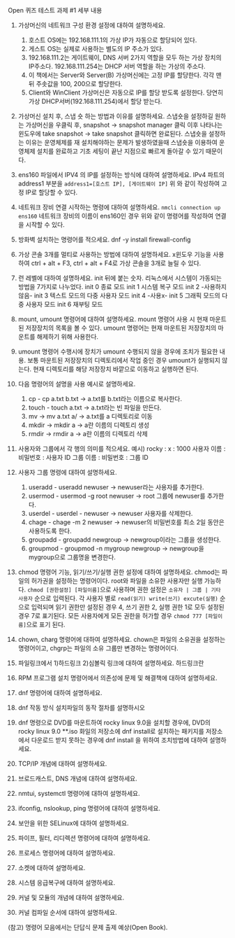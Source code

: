 Open 퀴즈 테스트 과제 #1 세부 내용

1. 가상머신의 네트워크 구성 환경 설정에 대하여 설명하세요. 
	1) 호스트 OS에는 192.168.111.1의 가상 IP가 자동으로 할당되어 있다.
	2) 게스트 OS는 실제로 사용하는 별도의 IP 주소가 있다.
	3) 192.168.111.2는 게이트웨이, DNS 서버 2가지 역할을 모두 하는 가상 장치의 IP주소다.
	   192.168.111.254는 DHCP 서버 역할을 하는 가상의 주소다.
	4) 이 책에서는 Server와 Server(B) 가상머신에는 고정 IP를 할당한다. 각각 맨 뒤 주솟값을 100, 200으로 할당한다.
	5) Client와 WinClient 가상머신은 자동으로 IP를 할당 받도록 설정한다. 당연히 가상 DHCP서버(192.168.111.254)에서 할당 받는다.

2. 가상머신 설치 후, 스냅 숏 하는 방법과 이유를 설명하세요. 
   스냅숏을 설정하길 원하는 가상머신을 우클릭 후, snapshot -> snapshot manager 클릭 이후 나타나는 윈도우에 take snapshot -> take snapshot 클릭하면 완료된다.
   스냅숏을 설정하는 이유는 운영체제를 재 설치해야하는 문제가 발생하였을때 스냅숏을 이용하여 운영체제 설치를 완료하고 기초 세팅이 끝난 지점으로 빠르게 돌아갈 수 있기 때문이다.

3. ens160 파일에서 IPV4 의 IP를 설정하는 방식에 대하여 설명하세요.
   IPv4 파트의 address1 부분을
   `address1=[호스트 IP], [게이트웨이 IP]`
   위 와 같이 작성하여 고정 IP로 할당할 수 있다.

4. 네트워크 장비 연결 시작하는 명령에 대하여 설명하세요.
   `nmcli connection up ens160`
   네트워크 장비의 이름이 ens160인 경우 위와 같이 명령어를 작성하여 연결을 시작할 수 있다.

5. 방화벽 설치하는 명령어를 적으세요.
   dnf -y install firewall-config

6. 가상 콘솔 3개를 멀티로 사용하는 방법에 대하여 설명하세요. 
   x윈도우 기능을 사용하여 ctrl + alt + F3, ctrl + alt + F4로 가상 콘솔을 3개로 늘릴 수 있다.
   
7. 런 레벨에 대하여 설명하세요. 
   init 뒤에 붙는 숫자. 리눅스에서 시스템이 가동되는 방법을 7가지로 나누었다.
   init 0 종료 모드
   init 1 시스템 복구 모드
   init 2 -사용하지 않음-
   init 3 텍스트 모드의 다중 사용자 모드
   init 4 -사용x-
   init 5 그래픽 모드의 다중 사용자 모드
   init 6 재부팅 모드

8. mount, umount 명령어에 대하여 설명하세요. 
   mount 명령어 사용 시 현재 마운트된 저장장치의 목록을 볼 수 있다.
   umount 명령어는 현재 마운트된 저장장치의 마운트를 해제하기 위해 사용한다.

9. umount 명령어 수행시에 장치가 umount 수행되지 않을 경우에 조치가 필요한 내용.
   보통 마운트된 저장장치의 디렉토리에서 작업 중인 경우 umount가 실행되지 않는다. 현재 디렉토리를 해당 저장장치 바깥으로 이동하고 실행하면 된다.

10. 다음 명령어의 설명을 사용 예시로 설명하세요. 
    1. cp - cp a.txt b.txt -> a.txt를 b.txt라는 이름으로 복사한다.
    2. touch  - touch a.txt -> a.txt라는 빈 파일을 만든다.
    3. mv  -> mv a.txt a/ -> a.txt를 a 디렉토리로 이동
    4. mkdir -> mkdir a -> a란 이름의 디렉토리 생성
    5. rmdir -> rmdir a -> a란 이름의 디렉토리 삭제

11. 사용자와 그룹에서 각 행의 의미를 적으세요. 
    예시)  rocky : x : 1000
    사용자 이름 : 비밀번호 : 사용자 ID
    그룹 이름 : 비밀번호 : 그룹 ID

12. 사용자 그룹 명령에 대하여 설명하세요. 
	1) useradd - useradd newuser -> newuser라는 사용자를 추가한다.
	2) usermod - usermod -g root newuser -> root 그룹에 newuser를 추가한다.
	3) userdel - userdel - newuser -> newuser 사용자를 삭제한다.
	4) chage - chage -m 2 newuser -> newuser의 비밀번호를 최소 2일 동안은 사용하도록 한다.
	5) groupadd - groupadd newgroup -> newgroup이라는 그룹을 생성한다.
	6) groupmod - groupmod -n mygroup newgroup -> newgroup을 mygroup으로 그룹명을 변경한다.

13. chmod 명령어 기능, 읽기/쓰기/실행 권한 설정에 대하여 설명하세요. 
    chmod는 파일의 허가권을 설정하는 명령어이다. root와 파일을 소유한 사용자만 실행 가능하다.
    `chmod [권한설정] [파일이름]`으로 사용하며 권한 설정은 
	`소유자 | 그룹 | 기타 사용자` 순으로 입력된다. 각 사용자 별로
	`read(읽기) write(쓰기) excute(실행)` 순으로 입력되며 읽기 권한만 설정된 경우 4, 쓰기 권한 2, 실행 권한 1로 모두 설정된 경우 7로 표기된다.
	모든 사용자에게 모든 권한을 허가할 경우
	`chmod 777 [파일이름]`으로 표기 된다. 

14. chown, charg 명령어에 대하여 설명하세요. 
    chown은 파일의 소유권을 설정하는 명령어이고, chgrp는 파일의 소유 그룹만 변경하는 명령어이다. 

15. 파일링크에서 1)하드링크 2)심볼릭 링크에 대하여 설명하세요.
    하드링크란

16. RPM 프로그램 설치 명령어에서 의존성에 문제 및 해결책에 대하여 설명하세요. 

17. dnf 명령어에 대하여 설명하세요. 

18. dnf 작동 방식 설치파일의 동작 절차를 설명하시오

19. dnf 명령으로 DVD를 마운트하여 rocky linux 9.0을 설치할 경우에,
  DVD의 rocky linux 9.0 **.iso 화일의 저장소에 dnf install로 설치하는 패키지를 저장소에서 다운로드 받지 못하는 경우에 dnf install 을 위하여 조치방법에 대하여 설명하세요. 

20. TCP/IP 개념에 대하여 설명하세요. 

21. 브로드캐스트,  DNS 개념에 대하여 설명하세요. 

22. nmtui, systemctl 명령어에 대하여 설명하세요.

23. ifconfig, nslookup, ping 명령어에 대하여 설명하세요. 

24. 보안을 위한 SELinux에 대하여 설명하세요. 

25. 파이프, 필터, 리디렉션 명령어에 대하여 설명하세요. 

26. 프로세스 명령어에 대하여 설명하세요. 

27. 소켓에 대하여 설명하세요. 

28. 시스템 응급복구에 대하여 설명하세요. 

29. 커널 및 모듈의 개념에 대하여 설명하세요. 

30. 커널 컴파일 순서에 대하여 설명하세요. 

(참고) 명령어 모음에서는 단답식 문제 출제 예상(Open Book).